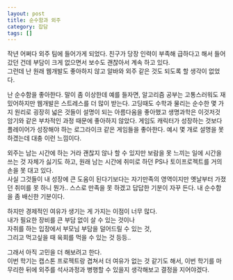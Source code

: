 ```yaml
---
layout: post
title: 순수함과 외주
category: 잡담
tags: []
---
```

작년 어쩌다 외주 팀에 들어가게 되었다. 친구가 당장 인력이 부족해 급하다고 해서 들어갔던 건데 부담이 크게 없으면서 보수도 괜찮아서 계속 하고 있다.  
그런데 난 원래 웹개발도 좋아하지 않고 알바와 외주 같은 것도 되도록 할 생각이 없었다.

난 순수함을 좋아한다. 말이 좀 이상한데 예를 들자면, 알고리즘 공부는 고통스러워도 재밌어하지만 웹개발은 스트레스를 더 많이 받는다. 고딩때도 수학과 물리는 순수한 몇 가지 원리로 굉장히 넓은 것들이 설명이 되는 아름다움을 좋아했고 생명과학은 이것저것 암기와 같은 부차적인 과정 때문에 좋아하지 않았다. 게임도 캐릭터가 성장하는 것보다 플레이어가 성장해야 하는 로그라이크 같은 게임들을 좋아한다. 예시 몇 개로 설명을 못 하겠는데 대충 이런 느낌이다.

외주는 남는 시간에 하는 거라 괜찮지 않나 할 수 있지만 보람을 못 느끼는 일에 시간을 쓰는 것 자체가 싫기도 하고, 원래 남는 시간에 취미로 하던 PS나 토이프로젝트를 거의 손을 못 대고 있다.  
사실 그것들이 내 성장에 큰 도움이 된다기보다는 자기만족의 영역이지만 옛날부터 가졌던 취미를 못 하니 뭔가.. 스스로 만족을 못 하겠고 답답한 기분이 자꾸 든다. 내 순수함을 좀 배신한 기분이다.

하지만 경제적인 여유가 생기는 게 가지는 이점이 너무 많다.  
내가 필요한 장비를 큰 부담 없이 살 수 있는 것이나  
자취를 하는 입장에서 부모님 부담을 덜어드릴 수 있는 것,  
그리고 먹고싶을 때 육회를 먹을 수 있는 것 등등..

그래서 아직 고민을 더 해보려고 한다.  
이번 학기는 캡스톤 프로젝트랑 겹쳐서 더 여유가 없는 것 같기도 해서, 이번 학기를 마무리한 뒤에 외주를 석사과정과 병행할 수 있을지 생각해보고 결정을 지어야겠다.
